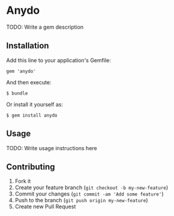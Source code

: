 # Anydo

TODO: Write a gem description

## Installation

Add this line to your application's Gemfile:

    gem 'anydo'

And then execute:

    $ bundle

Or install it yourself as:

    $ gem install anydo

## Usage

TODO: Write usage instructions here

## Contributing

1. Fork it
2. Create your feature branch (`git checkout -b my-new-feature`)
3. Commit your changes (`git commit -am 'Add some feature'`)
4. Push to the branch (`git push origin my-new-feature`)
5. Create new Pull Request
